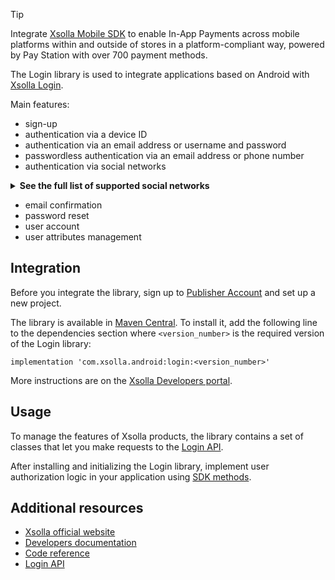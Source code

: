 > [!TIP]
> Integrate [Xsolla Mobile SDK](https://developers.xsolla.com/sdk/mobile/) to enable In-App Payments across mobile platforms within and outside of stores in a platform-compliant way, powered by Pay Station with over 700 payment methods.

The Login library is used to integrate applications based on Android with [Xsolla Login](https://developers.xsolla.com/doc/login/).

Main features:

* sign-up
* authentication via a device ID
* authentication via an email address or username and password
* passwordless authentication via an email address or phone number
* authentication via social networks
<details>
<summary><b>See the full list of supported social networks</b></summary>
    <ul>
		<li>Amazon</li>
		<li>Apple</li>
		<li>Baidu</li>
		<li>Battle.net</li>
		<li>Discord</li>
		<li>Facebook</li>
		<li>GitHub</li>
		<li>Google</li>
		<li>Kakao</li>
		<li>LinkedIn</li>
		<li>MSN</li>
		<li>Mail.ru</li>
		<li>Microsoft</li>
		<li>Naver</li>
		<li>Odnoklassniki</li>
		<li>PayPal</li>
		<li>QQ</li>
		<li>Reddit</li>
		<li>Steam</li>
		<li>Twitch.tv</li>
		<li>Twitter</li>
		<li>VK</li>
		<li>Vimeo</li>
		<li>WeChat</li>
		<li>Weibo</li>
		<li>Xbox Live</li>
		<li>Yahoo</li>
		<li>Yandex</li>
		<li>YouTube</li>
		</ul>
</details>

* email confirmation
* password reset
* user account
* user attributes management

## Integration

Before you integrate the library, sign up to [Publisher Account](https://publisher.xsolla.com/signup?store_type=sdk) and set up a new project.

The library is available in [Maven Central](https://search.maven.org/artifact/com.xsolla.android/login). To install it, add the following line to the dependencies section where `<version_number>` is the required version of the Login library:

```
implementation 'com.xsolla.android:login:<version_number>'
```


More instructions are on the [Xsolla Developers portal](https://developers.xsolla.com/sdk/android/login/).


## Usage

To manage the features of Xsolla products, the library contains a set of classes that let you make requests to the [Login API](https://developers.xsolla.com/login-api/).

After installing and initializing the Login library, implement user authorization logic in your application using [SDK methods](https://developers.xsolla.com/sdk-code-references/android-store/#%5B.ext%2FXsolla+Login+SDK+for+Android%2F%2F%2FPointingToDeclaration%2F%5D%2FMain%2F0).


## Additional resources



* [Xsolla official website](https://xsolla.com/)
* [Developers documentation](https://developers.xsolla.com/sdk/android/login/)
* [Code reference](https://developers.xsolla.com/sdk-code-references/android-store/#%5B.ext%2FXsolla+Login+SDK+for+Android%2F%2F%2FPointingToDeclaration%2F%5D%2FMain%2F0)
* [Login API](https://developers.xsolla.com/login-api/)
